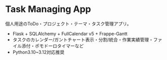 # Task Managing App

個人用途のToDo・プロジェクト・テーマ・タスク管理アプリ。
- Flask + SQLAlchemy + FullCalendar v5 + Frappe-Gantt
- タスクのカレンダー/ガントチャート表示・分割/統合・作業実績管理・ファイル添付・ポモドーロタイマーなど
- Python3.10~3.12対応推奨

